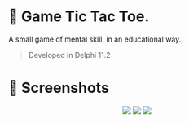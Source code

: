 # :juggling_person: Game Tic Tac Toe.
<p>A small game of mental skill, in an educational way.</p>

> Developed in Delphi 11.2
> 
# :camera_flash: Screenshots
<div align="center">
  <img src="https://github.com/DoctorBIOS1990/GAME-Tic-Tac-Toe/blob/main/ScreenShot/screen%201.jpg">
  <img src="https://github.com/DoctorBIOS1990/GAME-Tic-Tac-Toe/blob/main/ScreenShot/screen%202.jpg">
  <img src="https://github.com/DoctorBIOS1990/GAME-Tic-Tac-Toe/blob/main/ScreenShot/screen%203.jpg">
</div>
